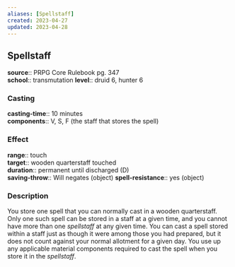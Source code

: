 ```yaml
---
aliases: [Spellstaff]
created: 2023-04-27
updated: 2023-04-28
---
```


## Spellstaff

**source**:: PRPG Core Rulebook pg. 347  
**school**:: transmutation
**level**:: druid 6, hunter 6

### Casting

**casting-time**:: 10 minutes  
**components**:: V, S, F (the staff that stores the spell)

### Effect

**range**:: touch  
**target**:: wooden quarterstaff touched  
**duration**:: permanent until discharged (D)  
**saving-throw**:: Will negates (object)
**spell-resistance**:: yes (object)

### Description

You store one spell that you can normally cast in a wooden quarterstaff. Only one such spell can be stored in a staff at a given time, and you cannot have more than one *spellstaff* at any given time. You can cast a spell stored within a staff just as though it were among those you had prepared, but it does not count against your normal allotment for a given day. You use up any applicable material components required to cast the spell when you store it in the *spellstaff*.
